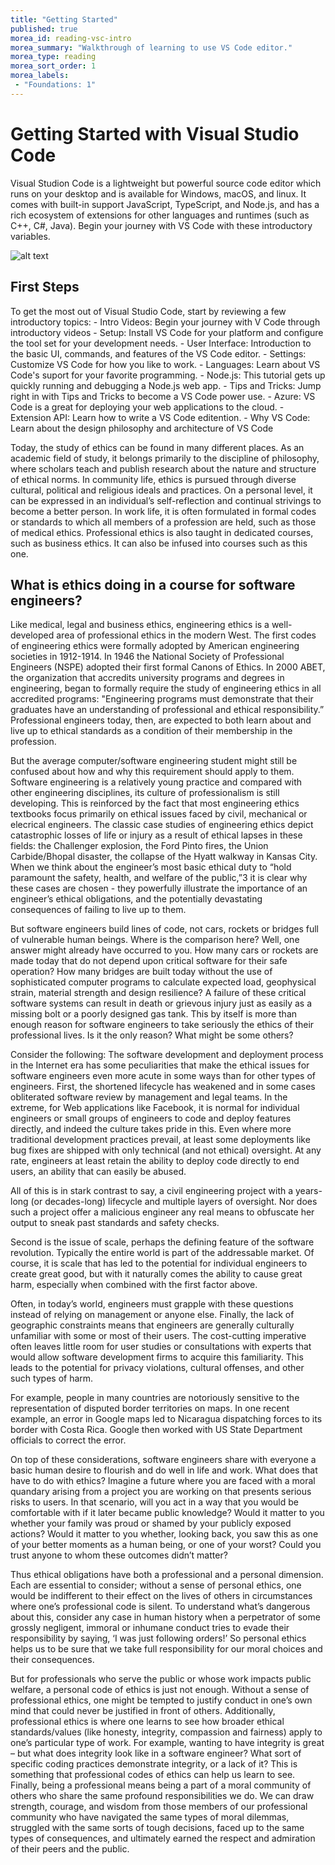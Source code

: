 ```yaml
---
title: "Getting Started"
published: true
morea_id: reading-vsc-intro
morea_summary: "Walkthrough of learning to use VS Code editor."
morea_type: reading
morea_sort_order: 1
morea_labels:
 - "Foundations: 1"
---
```


# Getting Started with Visual Studio Code
Visual Studion Code is a lightweight but powerful source code editor which runs on your desktop and is available for Windows, macOS, and linux.  It comes with built-in support JavaScript, TypeScript, and Node.js, and has a rich ecosystem of extensions for other languages and runtimes (such as C++, C#, Java).  Begin your journey with VS Code with these introductory variables. 

![alt text](https://en.wikiversity.org/wiki/Visual_Studio_Code#/media/File:Visual_Studio_Code_1.35_icon.svg "VS Code Logo")

## First Steps
To get the most out of Visual Studio Code, start by reviewing a few introductory topics:
    - Intro Videos:  Begin your journey with V Code through introductory videos
    - Setup:  Install VS Code for your platform and configure the tool set for your development needs.
    - User Interface:  Introduction to the basic UI, commands, and features of the VS Code editor.
    - Settings:  Customize VS Code for how you like to work.
    - Languages:  Learn about VS Code's suport for your favorite programming.
    - Node.js:  This tutorial gets up quickly running and debugging a Node.js web app.
    - Tips and Tricks:  Jump right in with Tips and Tricks to become a VS Code power use.
    - Azure:  VS Code is a great for deploying your web applications to the cloud.
    - Extension API:  Learn how to write a VS Code editention.
    - Why VS Code:  Learn about the design philosophy and architecture of VS Code

Today, the study of ethics can be found in many different places. As an academic field of
study, it belongs primarily to the discipline of philosophy, where scholars teach and
publish research about the nature and structure of ethical norms. In community life, ethics
is pursued through diverse cultural, political and religious ideals and practices. On a
personal level, it can be expressed in an individual’s self-reflection and continual strivings
to become a better person. In work life, it is often formulated in formal codes or standards
to which all members of a profession are held, such as those of medical ethics. Professional
ethics is also taught in dedicated courses, such as business ethics. It can also be infused
into courses such as this one.

## What is ethics doing in a course for software engineers?

Like medical, legal and business ethics, engineering ethics is a well-developed area of
professional ethics in the modern West. The first codes of engineering ethics were
formally adopted by American engineering societies in 1912-1914. In 1946 the National
Society of Professional Engineers (NSPE) adopted their first formal Canons of Ethics. In
2000 ABET, the organization that accredits university programs and degrees in
engineering, began to formally require the study of engineering ethics in all accredited
programs: "Engineering programs must demonstrate that their graduates have an
understanding of professional and ethical responsibility.” Professional engineers today,
then, are expected to both learn about and live up to ethical standards as a condition of their
membership in the profession.

But the average computer/software engineering student might still be confused about
how and why this requirement should apply to them. Software engineering is a relatively
young practice and compared with other engineering disciplines, its culture of
professionalism is still developing. This is reinforced by the fact that most engineering
ethics textbooks focus primarily on ethical issues faced by civil, mechanical or elecrical
engineers. The classic case studies of engineering ethics depict catastrophic losses of life
or injury as a result of ethical lapses in these fields: the Challenger explosion, the Ford
Pinto fires, the Union Carbide/Bhopal disaster, the collapse of the Hyatt walkway in
Kansas City. When we think about the engineer’s most basic ethical duty to “hold
paramount the safety, health, and welfare of the public,”3 it is clear why these cases are
chosen - they powerfully illustrate the importance of an engineer’s ethical obligations,
and the potentially devastating consequences of failing to live up to them.

But software engineers build lines of code, not cars, rockets or bridges full of vulnerable
human beings. Where is the comparison here? Well, one answer might already have
occurred to you. How many cars or rockets are made today that do not depend upon
critical software for their safe operation? How many bridges are built today without the
use of sophisticated computer programs to calculate expected load, geophysical strain,
material strength and design resilience? A failure of these critical software systems can
result in death or grievous injury just as easily as a missing bolt or a poorly designed gas
tank. This by itself is more than enough reason for software engineers to take seriously
the ethics of their professional lives. Is it the only reason? What might be some others?

Consider the following:
The software development and deployment process in the Internet era has some
peculiarities that make the ethical issues for software engineers even more acute in some
ways than for other types of engineers. First, the shortened lifecycle has weakened and in
some cases obliterated software review by management and legal teams. In the extreme,
for Web applications like Facebook, it is normal for individual engineers or small groups
of engineers to code and deploy features directly, and indeed the culture takes pride in
this. Even where more traditional development practices prevail, at least some
deployments like bug fixes are shipped with only technical (and not ethical) oversight. At
any rate, engineers at least retain the ability to deploy code directly to end users, an ability
that can easily be abused.

All of this is in stark contrast to say, a civil engineering project with a years-long (or
decades-long) lifecycle and multiple layers of oversight. Nor does such a project offer a
malicious engineer any real means to obfuscate her output to sneak past standards and
safety checks.

Second is the issue of scale, perhaps the defining feature of the software revolution.
Typically the entire world is part of the addressable market. Of course, it is scale that has
led to the potential for individual engineers to create great good, but with it naturally
comes the ability to cause great harm, especially when combined with the first factor
above.

<!---
Here’s a rather benign but illustrative example. On June 9, 2011, Google released a
“doodle” honoring Les Paul which users found addictive to play with. This is a type of
project that’s typically done by an individual engineer on their “20% time” in a day or
two. A third party, RescueTime, estimated that 5.3 million hours were spent playing this
game. Let us pause to consider that 5.3 million hours equates to about eight lifetimes.
Did the doodle make a positive contribution to the world? Do engineers at Google have
an obligation to consider this question before releasing the feature? What principle(s)
should they use to determine the answer? These are all valid questions, but what is
perhaps even more interesting here is the disproportionality between the amount of time
engineers spent creating the feature (at most a few person-days, in all likelihood), and the
amount of time users spent on it (several lifetimes). 
--->

Often, in today’s world, engineers
must grapple with these questions instead of relying on management or anyone else.
Finally, the lack of geographic constraints means that engineers are generally culturally
unfamiliar with some or most of their users. The cost-cutting imperative often leaves little
room for user studies or consultations with experts that would allow software
development firms to acquire this familiarity. This leads to the potential for privacy
violations, cultural offenses, and other such types of harm.

For example, people in many countries are notoriously sensitive to the representation of
disputed border territories on maps. In one recent example, an error in Google maps led
to Nicaragua dispatching forces to its border with Costa Rica. Google then worked with
US State Department officials to correct the error.


On top of these considerations, software engineers share with everyone a basic human
desire to flourish and do well in life and work. What does that have to do with ethics?
Imagine a future where you are faced with a moral quandary arising from a project you
are working on that presents serious risks to users. In that scenario, will you act in a way
that you would be comfortable with if it later became public knowledge? Would it matter
to you whether your family was proud or shamed by your publicly exposed actions?
Would it matter to you whether, looking back, you saw this as one of your better moments
as a human being, or one of your worst? Could you trust anyone to whom these outcomes
didn’t matter?

Thus ethical obligations have both a professional and a personal dimension. Each are
essential to consider; without a sense of personal ethics, one would be indifferent to their
effect on the lives of others in circumstances where one’s professional code is silent. To
understand what’s dangerous about this, consider any case in human history when a
perpetrator of some grossly negligent, immoral or inhumane conduct tries to evade their
responsibility by saying, ‘I was just following orders!’ So personal ethics helps us to be
sure that we take full responsibility for our moral choices and their consequences.

But for professionals who serve the public or whose work impacts public welfare, a
personal code of ethics is just not enough. Without a sense of professional ethics, one
might be tempted to justify conduct in one’s own mind that could never be justified in
front of others. Additionally, professional ethics is where one learns to see how broader
ethical standards/values (like honesty, integrity, compassion and fairness) apply to one’s
particular type of work. For example, wanting to have integrity is great – but what does
integrity look like in a software engineer? What sort of specific coding practices
demonstrate integrity, or a lack of it? This is something that professional codes of ethics
can help us learn to see. Finally, being a professional means being a part of a moral
community of others who share the same profound responsibilities we do. We can draw
strength, courage, and wisdom from those members of our professional community who
have navigated the same types of moral dilemmas, struggled with the same sorts of tough
decisions, faced up to the same types of consequences, and ultimately earned the respect
and admiration of their peers and the public.

